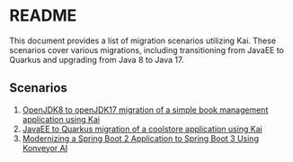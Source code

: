 # README

This document provides a list of migration scenarios utilizing Kai. These scenarios cover various migrations, including transitioning from JavaEE to Quarkus and upgrading from Java 8 to Java 17.

## Scenarios

1. [OpenJDK8 to openJDK17 migration of a simple book management application using Kai](./jdk_8_to_17_migration/README.md)
2. [JavaEE to Quarkus migration of a coolstore application using Kai](./javaEE_to_quarkus/README.md)
3. [Modernizing a Spring Boot 2 Application to Spring Boot 3 Using Konveyor AI](./springboot_2_to_3_security/README.md)

